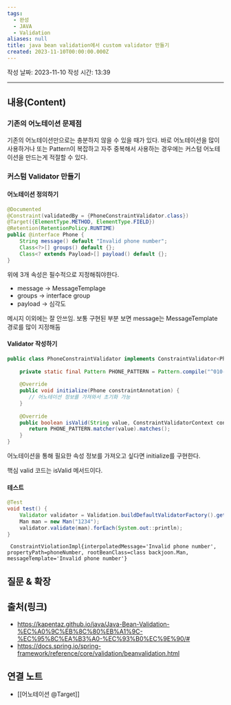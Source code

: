 ```yaml
---
tags:
  - 완성
  - JAVA
  - Validation
aliases: null
title: java bean validation에서 custom validator 만들기
created: 2023-11-10T00:00:00.000Z
---
```

작성 날짜: 2023-11-10
작성 시간: 13:39


----
## 내용(Content)

### 기존의 어노테이션 문제점

기존의 어노테이션만으로는 충분하지 않을 수 있을 때가 있다. 바로 어노테이션을 많이 사용하거나 또는 Pattern이 복잡하고 자주 중복해서 사용하는 경우에는 커스텀 어노테이션을 만드는게 적절할 수 있다.



### 커스텀 Validator 만들기

#### 어노테이션 정의하기

```java
@Documented  
@Constraint(validatedBy = {PhoneConstraintValidator.class})  
@Target({ElementType.METHOD, ElementType.FIELD})  
@Retention(RetentionPolicy.RUNTIME)  
public @interface Phone {  
    String message() default "Invalid phone number";  
    Class<?>[] groups() default {};  
    Class<? extends Payload>[] payload() default {};  
}
```

위에 3개 속성은 필수적으로 지정해줘야한다.

- message -> MessageTemplage
- groups -> interface group
- payload -> 심각도

메시지 이외에는 잘 안쓰임. 보통 구현된 부분 보면 message는 MessageTemplate 경로를 많이 지정해둠

#### Validator 작성하기

```java
public class PhoneConstraintValidator implements ConstraintValidator<Phone, String> {  
  
    private static final Pattern PHONE_PATTERN = Pattern.compile("^010-(\\d{4})-(\\d{4})$");  
  
    @Override  
    public void initialize(Phone constraintAnnotation) {  
       // 어노테이션 정보를 가져와서 초기화 가능  
    }  
  
    @Override  
    public boolean isValid(String value, ConstraintValidatorContext context) {  
       return PHONE_PATTERN.matcher(value).matches();  
    }  
}
```

어노테이션을 통해 필요한 속성 정보를 가져오고 싶다면 initialize를 구현한다.

핵심 valid 코드는 isValid 메서드이다.

#### 테스트

```java
@Test  
void test() {  
    Validator validator = Validation.buildDefaultValidatorFactory().getValidator();  
    Man man = new Man("1234");  
    validator.validate(man).forEach(System.out::println);  
}
```


```text
 ConstraintViolationImpl{interpolatedMessage='Invalid phone number', propertyPath=phoneNumber, rootBeanClass=class backjoon.Man, messageTemplate='Invalid phone number'}
```


## 질문 & 확장


## 출처(링크)
- https://kapentaz.github.io/java/Java-Bean-Validation-%EC%A0%9C%EB%8C%80%EB%A1%9C-%EC%95%8C%EA%B3%A0-%EC%93%B0%EC%9E%90/#
- https://docs.spring.io/spring-framework/reference/core/validation/beanvalidation.html


## 연결 노트
- [[어노테이션 @Target]]









